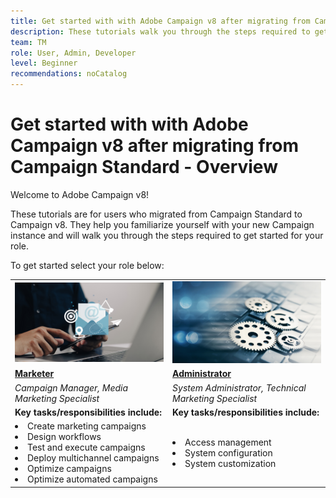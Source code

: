 ```yaml
---
title: Get started with with Adobe Campaign v8 after migrating from Campaign Standard - Overview
description: These tutorials walk you through the steps required to get started with you new Campaign v8 application. 
team: TM
role: User, Admin, Developer
level: Beginner
recommendations: noCatalog
---
```


# Get started with with Adobe Campaign v8 after migrating from Campaign Standard - Overview

Welcome to Adobe Campaign v8! 

These tutorials are for users who migrated from Campaign Standard to Campaign v8. They help you familiarize yourself with your new Campaign instance and will walk you through the steps required to get started for your role. 

To get started select your role below:

<table>
<tr>
  <td>
    <a href="../help/tutorial-get-started-with-acv8/get_started_for_marketers.md">
      <img alt="Campaign Manager"src="./_assets/digital_marketing.jpeg"/>
    </a>
    <div>
  </td>
  <td>
  <a href="../help/tutorial-get-started-with-acv8/get-started-for-administrators-developers.md">
    <img alt="Administrator" src="./_assets/admin.jpeg"/>
    </a>
    <div>
  </td>
  </tr>
  <tr>
    <td>
    <a href="get_started_for_marketers.md">
    <strong>Marketer</strong>
    </a>
    </td>
    <td>
      <a href="../help/tutorial-get-started-with-acv8/get-started-for-administrators-developers.md">
      <strong>Administrator</strong>
      </a>
    </td>
  </tr>
    <td>
    <em>Campaign Manager, Media Marketing Specialist</em>
    </td>
    <td>
      <em> System Administrator, Technical Marketing Specialist</em>
    </td>
  <tr>
    <td>
    <b>Key tasks/responsibilities include:</b>
    </td>
      <td>
    <b>Key tasks/responsibilities include:</b>
    </td>
  </tr>
  <tr>
    <td>
      <li>Create marketing campaigns
      <li>Design workflows
      <li>Test and execute campaigns
      <li>Deploy multichannel campaigns
      <li>Optimize campaigns
      <li>Optimize automated campaigns
    </td>
    <td>
        <li>Access management
        <li>System configuration
        <li> System customization
    </td>
</tr>
</table>
</div>
